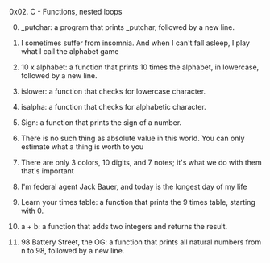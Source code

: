0x02. C - Functions, nested loops

0. _putchar:  a program that prints _putchar, followed by a new line.
1. I sometimes suffer from insomnia. And when I can't fall asleep, I play what I call the alphabet game
2. 10 x alphabet: a function that prints 10 times the alphabet, in lowercase, followed by a new line.
3. islower:  a function that checks for lowercase character.
4. isalpha:  a function that checks for alphabetic character.
5. Sign:  a function that prints the sign of a number.
6. There is no such thing as absolute value in this world. You can only estimate what a thing is worth to you
7. There are only 3 colors, 10 digits, and 7 notes; it's what we do with them that's important

8. I'm federal agent Jack Bauer, and today is the longest day of my life

9. Learn your times table:  a function that prints the 9 times table, starting with 0.
10. a + b: a function that adds two integers and returns the result.
11. 98 Battery Street, the OG: a function that prints all natural numbers from n to 98, followed by a new line.
